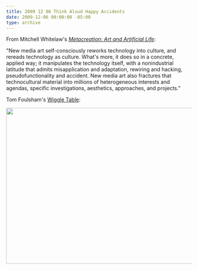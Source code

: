 ```yaml
---
title: 2009 12 06 Think Aloud Happy Accidents
date: 2009-12-06 00:00:00 -05:00
type: archive
---
```


<p>From Mitchell Whitelaw's <a href="http://www.amazon.com/Metacreation-Artificial-Life-Mitchell-Whitelaw/dp/0262731762/ref=sr_1_1?ie=UTF8&amp;s=books&amp;qid=1260120645&amp;sr=8-1"><em>Metacreation: Art and Artificial Life</em></a>:</p>
<p>"New media art self-consciously reworks technology into culture, and rereads technology as culture. What's more, it does so in a concrete, applied way; it manipulates the technology itself, with a nonindustrial latitude that admits misapplication and adaptation, rewiring and hacking, pseudofunctionality and accident. New media art also fractures that technocultural material into millions of heterogeneous interests and agendas, specific investigations, aesthetics, approaches, and projects."</p>
<p>Tom Foulsham's <a href="http://www.tomfoulsham.co.uk/wiggletable/video/">Wiggle Table</a>:</p>
<p><a href="http://ablersite.files.wordpress.com/2009/12/3_12wiggle-table.jpg"><img class="alignnone size-full wp-image-4014" title="3_12wiggle-table" src="{{ site.baseurl }}/uploads/3_12wiggle-table.jpg" alt="" width="600" height="423" /></a></p>
